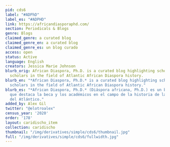 ```yaml
---
pid: cds6
label: "#ADPhD"
label_es: "#ADPHD"
link: https://africandiasporaphd.com/
section: Periodicals & Blogs
genre: Blogs
claimed_genre: a curated blog
claimed_genre_en: a curated blog
claimed_genre_es: un blog curado
access: open
status: Active
language: English
creators: Jessica Marie Johnson
blurb_orig: African Diaspora, Ph.D. is a curated blog highlighting scholarship and
  scholars in the field of Atlantic African Diaspora history.
blurb_en: "*African Diaspora, Ph.D.* is a curated blog highlighting scholarship and
  scholars in the field of Atlantic African Diaspora history."
blurb_es: "*African Diaspora, Ph.D.* (Diáspora africana, Ph.D.) es un blog curado
  que destaca la beca y los académicos en el campo de la historia de la diáspora africana
  del Atlántico."
added_by: Alex Gil
twitter: "@elotroalex"
census_year: '2020'
order: '178'
layout: caridischo_item
collection: caridischo
thumbnail: "/img/derivatives/simple/cds6/thumbnail.jpg"
full: "/img/derivatives/simple/cds6/fullwidth.jpg"
---
```

